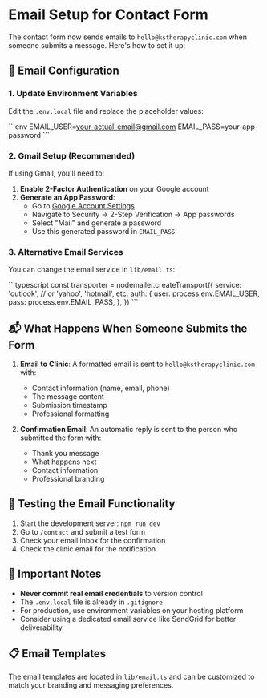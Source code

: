 # Email Setup for Contact Form

The contact form now sends emails to `hello@kstherapyclinic.com` when someone submits a message. Here's how to set it up:

## 📧 Email Configuration

### 1. Update Environment Variables

Edit the `.env.local` file and replace the placeholder values:

\`\`\`env
EMAIL_USER=your-actual-email@gmail.com
EMAIL_PASS=your-app-password
\`\`\`

### 2. Gmail Setup (Recommended)

If using Gmail, you'll need to:

1. **Enable 2-Factor Authentication** on your Google account
2. **Generate an App Password**:
   - Go to [Google Account Settings](https://myaccount.google.com/)
   - Navigate to Security → 2-Step Verification → App passwords
   - Select "Mail" and generate a password
   - Use this generated password in `EMAIL_PASS`

### 3. Alternative Email Services

You can change the email service in `lib/email.ts`:

\`\`\`typescript
const transporter = nodemailer.createTransport({
  service: 'outlook', // or 'yahoo', 'hotmail', etc.
  auth: {
    user: process.env.EMAIL_USER,
    pass: process.env.EMAIL_PASS,
  },
})
\`\`\`

## 📬 What Happens When Someone Submits the Form

1. **Email to Clinic**: A formatted email is sent to `hello@kstherapyclinic.com` with:
   - Contact information (name, email, phone)
   - The message content
   - Submission timestamp
   - Professional formatting

2. **Confirmation Email**: An automatic reply is sent to the person who submitted the form with:
   - Thank you message
   - What happens next
   - Contact information
   - Professional branding

## 🔧 Testing the Email Functionality

1. Start the development server: `npm run dev`
2. Go to `/contact` and submit a test form
3. Check your email inbox for the confirmation
4. Check the clinic email for the notification

## 🚨 Important Notes

- **Never commit real email credentials** to version control
- The `.env.local` file is already in `.gitignore`
- For production, use environment variables on your hosting platform
- Consider using a dedicated email service like SendGrid for better deliverability

## 📋 Email Templates

The email templates are located in `lib/email.ts` and can be customized to match your branding and messaging preferences.
